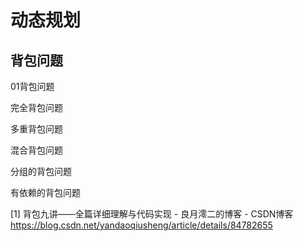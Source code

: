# 动态规划

## 背包问题

01背包问题

完全背包问题

多重背包问题

混合背包问题

分组的背包问题

有依赖的背包问题



[1] 背包九讲——全篇详细理解与代码实现 - 良月澪二的博客 - CSDN博客
https://blog.csdn.net/yandaoqiusheng/article/details/84782655

